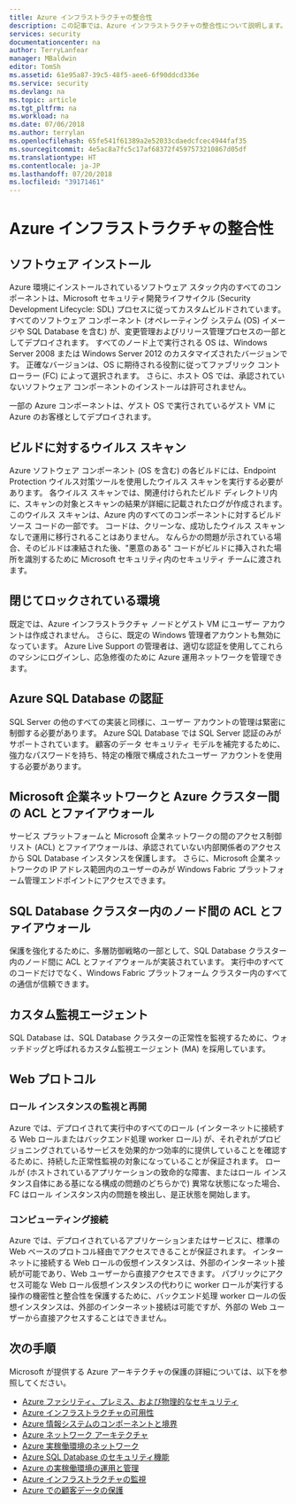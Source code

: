 ```yaml
---
title: Azure インフラストラクチャの整合性
description: この記事では、Azure インフラストラクチャの整合性について説明します。
services: security
documentationcenter: na
author: TerryLanfear
manager: MBaldwin
editor: TomSh
ms.assetid: 61e95a87-39c5-48f5-aee6-6f90ddcd336e
ms.service: security
ms.devlang: na
ms.topic: article
ms.tgt_pltfrm: na
ms.workload: na
ms.date: 07/06/2018
ms.author: terrylan
ms.openlocfilehash: 65fe541f61389a2e52033cdaedcfcec4944faf35
ms.sourcegitcommit: 4e5ac8a7fc5c17af68372f4597573210867d05df
ms.translationtype: HT
ms.contentlocale: ja-JP
ms.lasthandoff: 07/20/2018
ms.locfileid: "39171461"
---
```

# <a name="azure-infrastructure-integrity"></a>Azure インフラストラクチャの整合性

## <a name="software-installation"></a>ソフトウェア インストール
Azure 環境にインストールされているソフトウェア スタック内のすべてのコンポーネントは、Microsoft セキュリティ開発ライフサイクル (Security Development Lifecycle: SDL) プロセスに従ってカスタムビルドされています。 すべてのソフトウェア コンポーネント (オペレーティング システム (OS) イメージや SQL Database を含む) が、変更管理およびリリース管理プロセスの一部としてデプロイされます。 すべてのノード上で実行される OS は、Windows Server 2008 または Windows Server 2012 のカスタマイズされたバージョンです。 正確なバージョンは、OS に期待される役割に従ってファブリック コントローラー (FC) によって選択されます。 さらに、ホスト OS では、承認されていないソフトウェア コンポーネントのインストールは許可されません。

一部の Azure コンポーネントは、ゲスト OS で実行されているゲスト VM に Azure のお客様としてデプロイされます。

## <a name="virus-scans-on-builds"></a>ビルドに対するウイルス スキャン
Azure ソフトウェア コンポーネント (OS を含む) の各ビルドには、Endpoint Protection ウイルス対策ツールを使用したウイルス スキャンを実行する必要があります。 各ウイルス スキャンでは、関連付けられたビルド ディレクトリ内に、スキャンの対象とスキャンの結果が詳細に記載されたログが作成されます。 このウイルス スキャンは、Azure 内のすべてのコンポーネントに対するビルド ソース コードの一部です。 コードは、クリーンな、成功したウイルス スキャンなしで運用に移行されることはありません。 なんらかの問題が示されている場合、そのビルドは凍結された後、"悪意のある" コードがビルドに挿入された場所を識別するために Microsoft セキュリティ内のセキュリティ チームに渡されます。

## <a name="closed-and-locked-environment"></a>閉じてロックされている環境
既定では、Azure インフラストラクチャ ノードとゲスト VM にユーザー アカウントは作成されません。 さらに、既定の Windows 管理者アカウントも無効になっています。 Azure Live Support の管理者は、適切な認証を使用してこれらのマシンにログインし、応急修復のために Azure 運用ネットワークを管理できます。

## <a name="azure-sql-database-authentication"></a>Azure SQL Database の認証
SQL Server の他のすべての実装と同様に、ユーザー アカウントの管理は緊密に制御する必要があります。 Azure SQL Database では SQL Server 認証のみがサポートされています。 顧客のデータ セキュリティ モデルを補完するために、強力なパスワードを持ち、特定の権限で構成されたユーザー アカウントを使用する必要があります。

## <a name="acls-and-firewalls-between-the-microsoft-corporate-network-and-an-azure-cluster"></a>Microsoft 企業ネットワークと Azure クラスター間の ACL とファイアウォール
サービス プラットフォームと Microsoft 企業ネットワークの間のアクセス制御リスト (ACL) とファイアウォールは、承認されていない内部関係者のアクセスから SQL Database インスタンスを保護します。 さらに、Microsoft 企業ネットワークの IP アドレス範囲内のユーザーのみが Windows Fabric プラットフォーム管理エンドポイントにアクセスできます。

## <a name="acls-and-firewalls-between-nodes-in-a-sql-database-cluster"></a>SQL Database クラスター内のノード間の ACL とファイアウォール
保護を強化するために、多層防御戦略の一部として、SQL Database クラスター内のノード間に ACL とファイアウォールが実装されています。 実行中のすべてのコードだけでなく、Windows Fabric プラットフォーム クラスター内のすべての通信が信頼できます。

## <a name="custom-monitoring-agents"></a>カスタム監視エージェント
SQL Database は、SQL Database クラスターの正常性を監視するために、ウォッチドッグと呼ばれるカスタム監視エージェント (MA) を採用しています。

## <a name="web-protocols"></a>Web プロトコル

### <a name="role-instance-monitoring-and-restart"></a>ロール インスタンスの監視と再開
Azure では、デプロイされて実行中のすべてのロール (インターネットに接続する Web ロールまたはバックエンド処理 worker ロール) が、それぞれがプロビジョニングされているサービスを効果的かつ効率的に提供していることを確認するために、持続した正常性監視の対象になっていることが保証されます。 ロールが (ホストされているアプリケーションの致命的な障害、またはロール インスタンス自体にある基になる構成の問題のどちらかで) 異常な状態になった場合、FC はロール インスタンス内の問題を検出し、是正状態を開始します。

### <a name="compute-connectivity"></a>コンピューティング接続
Azure では、デプロイされているアプリケーションまたはサービスに、標準の Web ベースのプロトコル経由でアクセスできることが保証されます。 インターネットに接続する Web ロールの仮想インスタンスは、外部のインターネット接続が可能であり、Web ユーザーから直接アクセスできます。 パブリックにアクセス可能な Web ロール仮想インスタンスの代わりに worker ロールが実行する操作の機密性と整合性を保護するために、バックエンド処理 worker ロールの仮想インスタンスは、外部のインターネット接続は可能ですが、外部の Web ユーザーから直接アクセスすることはできません。

## <a name="next-steps"></a>次の手順
Microsoft が提供する Azure アーキテクチャの保護の詳細については、以下を参照してください。

- [Azure ファシリティ、プレミス、および物理的なセキュリティ](azure-physical-security.md)
- [Azure インフラストラクチャの可用性](azure-infrastructure-availability.md)
- [Azure 情報システムのコンポーネントと境界](azure-infrastructure-components.md)
- [Azure ネットワーク アーキテクチャ](azure-infrastructure-network.md)
- [Azure 実稼働環境のネットワーク](azure-production-network.md)
- [Azure SQL Database のセキュリティ機能](azure-infrastructure-sql.md)
- [Azure の実稼働環境の運用と管理](azure-infrastructure-operations.md)
- [Azure インフラストラクチャの監視](azure-infrastructure-monitoring.md)
- [Azure での顧客データの保護](azure-protection-of-customer-data.md)
